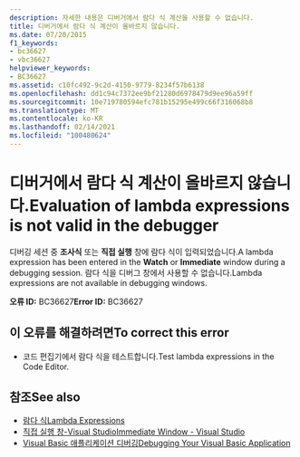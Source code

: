 ```yaml
---
description: 자세한 내용은 디버거에서 람다 식 계산을 사용할 수 없습니다.
title: 디버거에서 람다 식 계산이 올바르지 않습니다.
ms.date: 07/20/2015
f1_keywords:
- bc36627
- vbc36627
helpviewer_keywords:
- BC36627
ms.assetid: c10fc492-9c2d-4150-9779-8234f57b6138
ms.openlocfilehash: dd1c94c7372ee9bf21280d6978479d9ee96a59ff
ms.sourcegitcommit: 10e719780594efc781b15295e499c66f316068b8
ms.translationtype: MT
ms.contentlocale: ko-KR
ms.lasthandoff: 02/14/2021
ms.locfileid: "100480624"
---
```

# <a name="evaluation-of-lambda-expressions-is-not-valid-in-the-debugger"></a><span data-ttu-id="af673-103">디버거에서 람다 식 계산이 올바르지 않습니다.</span><span class="sxs-lookup"><span data-stu-id="af673-103">Evaluation of lambda expressions is not valid in the debugger</span></span>

<span data-ttu-id="af673-104">디버깅 세션 중 **조사식** 또는 **직접 실행** 창에 람다 식이 입력되었습니다.</span><span class="sxs-lookup"><span data-stu-id="af673-104">A lambda expression has been entered in the **Watch** or **Immediate** window during a debugging session.</span></span> <span data-ttu-id="af673-105">람다 식을 디버그 창에서 사용할 수 없습니다.</span><span class="sxs-lookup"><span data-stu-id="af673-105">Lambda expressions are not available in debugging windows.</span></span>  
  
 <span data-ttu-id="af673-106">**오류 ID:** BC36627</span><span class="sxs-lookup"><span data-stu-id="af673-106">**Error ID:** BC36627</span></span>  
  
## <a name="to-correct-this-error"></a><span data-ttu-id="af673-107">이 오류를 해결하려면</span><span class="sxs-lookup"><span data-stu-id="af673-107">To correct this error</span></span>  
  
- <span data-ttu-id="af673-108">코드 편집기에서 람다 식을 테스트합니다.</span><span class="sxs-lookup"><span data-stu-id="af673-108">Test lambda expressions in the Code Editor.</span></span>  
  
## <a name="see-also"></a><span data-ttu-id="af673-109">참조</span><span class="sxs-lookup"><span data-stu-id="af673-109">See also</span></span>

- [<span data-ttu-id="af673-110">람다 식</span><span class="sxs-lookup"><span data-stu-id="af673-110">Lambda Expressions</span></span>](../programming-guide/language-features/procedures/lambda-expressions.md)
- [<span data-ttu-id="af673-111">직접 실행 창-Visual Studio</span><span class="sxs-lookup"><span data-stu-id="af673-111">Immediate Window - Visual Studio</span></span>](/visualstudio/ide/reference/immediate-window)
- [<span data-ttu-id="af673-112">Visual Basic 애플리케이션 디버깅</span><span class="sxs-lookup"><span data-stu-id="af673-112">Debugging Your Visual Basic Application</span></span>](/visualstudio/debugger/debugger-basics)
